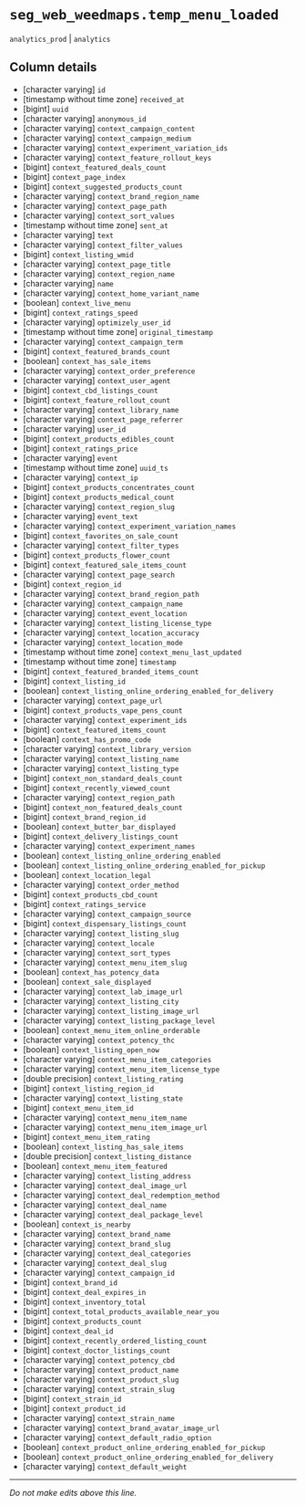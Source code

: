 # `seg_web_weedmaps.temp_menu_loaded`
`analytics_prod` | `analytics`

## Column details
* [character varying] `id`
* [timestamp without time zone] `received_at`
* [bigint]    `uuid`
* [character varying] `anonymous_id`
* [character varying] `context_campaign_content`
* [character varying] `context_campaign_medium`
* [character varying] `context_experiment_variation_ids`
* [character varying] `context_feature_rollout_keys`
* [bigint]    `context_featured_deals_count`
* [bigint]    `context_page_index`
* [bigint]    `context_suggested_products_count`
* [character varying] `context_brand_region_name`
* [character varying] `context_page_path`
* [character varying] `context_sort_values`
* [timestamp without time zone] `sent_at`
* [character varying] `text`
* [character varying] `context_filter_values`
* [bigint]    `context_listing_wmid`
* [character varying] `context_page_title`
* [character varying] `context_region_name`
* [character varying] `name`
* [character varying] `context_home_variant_name`
* [boolean]   `context_live_menu`
* [bigint]    `context_ratings_speed`
* [character varying] `optimizely_user_id`
* [timestamp without time zone] `original_timestamp`
* [character varying] `context_campaign_term`
* [bigint]    `context_featured_brands_count`
* [boolean]   `context_has_sale_items`
* [character varying] `context_order_preference`
* [character varying] `context_user_agent`
* [bigint]    `context_cbd_listings_count`
* [bigint]    `context_feature_rollout_count`
* [character varying] `context_library_name`
* [character varying] `context_page_referrer`
* [character varying] `user_id`
* [bigint]    `context_products_edibles_count`
* [bigint]    `context_ratings_price`
* [character varying] `event`
* [timestamp without time zone] `uuid_ts`
* [character varying] `context_ip`
* [bigint]    `context_products_concentrates_count`
* [bigint]    `context_products_medical_count`
* [character varying] `context_region_slug`
* [character varying] `event_text`
* [character varying] `context_experiment_variation_names`
* [bigint]    `context_favorites_on_sale_count`
* [character varying] `context_filter_types`
* [bigint]    `context_products_flower_count`
* [bigint]    `context_featured_sale_items_count`
* [character varying] `context_page_search`
* [bigint]    `context_region_id`
* [character varying] `context_brand_region_path`
* [character varying] `context_campaign_name`
* [character varying] `context_event_location`
* [character varying] `context_listing_license_type`
* [character varying] `context_location_accuracy`
* [character varying] `context_location_mode`
* [timestamp without time zone] `context_menu_last_updated`
* [timestamp without time zone] `timestamp`
* [bigint]    `context_featured_branded_items_count`
* [bigint]    `context_listing_id`
* [boolean]   `context_listing_online_ordering_enabled_for_delivery`
* [character varying] `context_page_url`
* [bigint]    `context_products_vape_pens_count`
* [character varying] `context_experiment_ids`
* [bigint]    `context_featured_items_count`
* [boolean]   `context_has_promo_code`
* [character varying] `context_library_version`
* [character varying] `context_listing_name`
* [character varying] `context_listing_type`
* [bigint]    `context_non_standard_deals_count`
* [bigint]    `context_recently_viewed_count`
* [character varying] `context_region_path`
* [bigint]    `context_non_featured_deals_count`
* [bigint]    `context_brand_region_id`
* [boolean]   `context_butter_bar_displayed`
* [bigint]    `context_delivery_listings_count`
* [character varying] `context_experiment_names`
* [boolean]   `context_listing_online_ordering_enabled`
* [boolean]   `context_listing_online_ordering_enabled_for_pickup`
* [boolean]   `context_location_legal`
* [character varying] `context_order_method`
* [bigint]    `context_products_cbd_count`
* [bigint]    `context_ratings_service`
* [character varying] `context_campaign_source`
* [bigint]    `context_dispensary_listings_count`
* [character varying] `context_listing_slug`
* [character varying] `context_locale`
* [character varying] `context_sort_types`
* [character varying] `context_menu_item_slug`
* [boolean]   `context_has_potency_data`
* [boolean]   `context_sale_displayed`
* [character varying] `context_lab_image_url`
* [character varying] `context_listing_city`
* [character varying] `context_listing_image_url`
* [character varying] `context_listing_package_level`
* [boolean]   `context_menu_item_online_orderable`
* [character varying] `context_potency_thc`
* [boolean]   `context_listing_open_now`
* [character varying] `context_menu_item_categories`
* [character varying] `context_menu_item_license_type`
* [double precision] `context_listing_rating`
* [bigint]    `context_listing_region_id`
* [character varying] `context_listing_state`
* [bigint]    `context_menu_item_id`
* [character varying] `context_menu_item_name`
* [character varying] `context_menu_item_image_url`
* [bigint]    `context_menu_item_rating`
* [boolean]   `context_listing_has_sale_items`
* [double precision] `context_listing_distance`
* [boolean]   `context_menu_item_featured`
* [character varying] `context_listing_address`
* [character varying] `context_deal_image_url`
* [character varying] `context_deal_redemption_method`
* [character varying] `context_deal_name`
* [character varying] `context_deal_package_level`
* [boolean]   `context_is_nearby`
* [character varying] `context_brand_name`
* [character varying] `context_brand_slug`
* [character varying] `context_deal_categories`
* [character varying] `context_deal_slug`
* [character varying] `context_campaign_id`
* [bigint]    `context_brand_id`
* [bigint]    `context_deal_expires_in`
* [bigint]    `context_inventory_total`
* [bigint]    `context_total_products_available_near_you`
* [bigint]    `context_products_count`
* [bigint]    `context_deal_id`
* [bigint]    `context_recently_ordered_listing_count`
* [bigint]    `context_doctor_listings_count`
* [character varying] `context_potency_cbd`
* [character varying] `context_product_name`
* [character varying] `context_product_slug`
* [character varying] `context_strain_slug`
* [bigint]    `context_strain_id`
* [bigint]    `context_product_id`
* [character varying] `context_strain_name`
* [character varying] `context_brand_avatar_image_url`
* [character varying] `context_default_radio_option`
* [boolean]   `context_product_online_ordering_enabled_for_pickup`
* [boolean]   `context_product_online_ordering_enabled_for_delivery`
* [character varying] `context_default_weight`

-------------------------------------------------------------------------------
*Do not make edits above this line.*
